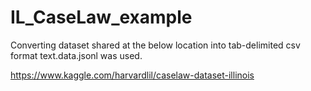 # IL_CaseLaw_example
Converting dataset shared at the below location into tab-delimited csv format
text.data.jsonl was used.

https://www.kaggle.com/harvardlil/caselaw-dataset-illinois
